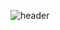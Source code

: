 ![header](https://capsule-render.vercel.app/api?type=wave&color=auto&height=600&section=header&text=KyungWonKim&fontSize=90)
